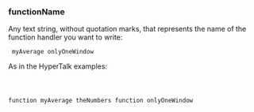### functionName

Any text string, without quotation marks, that represents the name of the function handler you want to write:

<code><pre>
myAverage
onlyOneWindow
</pre></code>

As in the HyperTalk examples: <code><pre>

function myAverage theNumbers
function onlyOneWindow
</pre></code>

